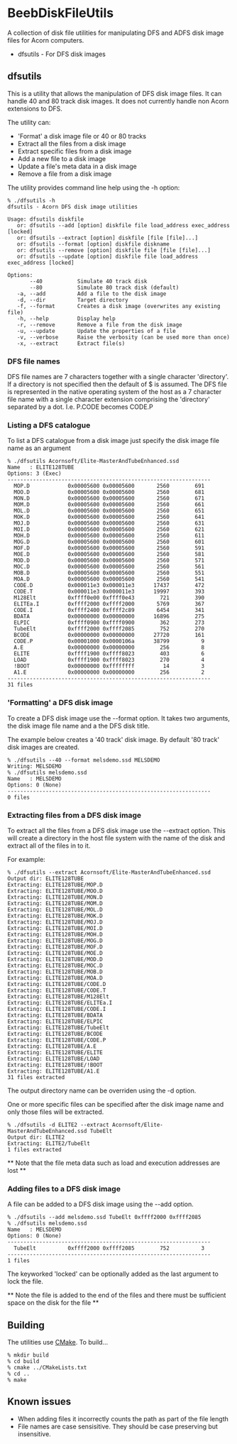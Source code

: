 # BeebDiskFileUtils

A collection of disk file utilities for manipulating DFS and ADFS disk image files for Acorn computers.

* dfsutils - For DFS disk images

## dfsutils

This is a utility that allows the manipulation of DFS disk image files. It can handle 40 and 80 track disk images. It does not currently handle non Acorn extensions to DFS.

The utility can:

* 'Format' a disk image file or 40 or 80 tracks
* Extract all the files from a disk image
* Extract specific files from a disk image
* Add a new file to a disk image
* Update a file's meta data in a disk image
* Remove a file from a disk image

The utility provides command line help using the -h option:

```
% ./dfsutils -h
dfsutils - Acorn DFS disk image utilities

Usage: dfsutils diskfile
   or: dfsutils --add [option] diskfile file load_address exec_address [locked]
   or: dfsutils --extract [option] diskfile [file [file]...]
   or: dfsutils --format [option] diskfile diskname
   or: dfsutils --remove [option] diskfile file [file [file]...]
   or: dfsutils --update [option] diskfile file load_address exec_address [locked]

Options:
       --40           Simulate 40 track disk
       --80           Simulate 80 track disk (default)
   -a, --add          Add a file to the disk image
   -d, --dir          Target directory
   -f, --format       Creates a disk image (overwrites any existing file)
   -h, --help         Display help
   -r, --remove       Remove a file from the disk image
   -u, --update       Update the properties of a file
   -v, --verbose      Raise the verbosity (can be used more than once)
   -x, --extract      Extract file(s)
```

### DFS file names

DFS file names are 7 characters together with a single character 'directory'. If a directory is not specified then the default of $ is assumed.  The DFS file is represented in the native operating system of the host as a 7 character file name with a single character extension comprising the 'directory' separated by a dot.  I.e. P.CODE becomes CODE.P

### Listing a DFS catalogue

To list a DFS catalogue from a disk image just specify the disk image file name as an argument

```
% ./dfsutils Acornsoft/Elite-MasterAndTubeEnhanced.ssd
Name   : ELITE128TUBE
Options: 3 (Exec)
----------------------------------------------------------------
  MOP.D            0x00005600 0x00005600       2560        691
  MOO.D            0x00005600 0x00005600       2560        681
  MON.D            0x00005600 0x00005600       2560        671
  MOM.D            0x00005600 0x00005600       2560        661
  MOL.D            0x00005600 0x00005600       2560        651
  MOK.D            0x00005600 0x00005600       2560        641
  MOJ.D            0x00005600 0x00005600       2560        631
  MOI.D            0x00005600 0x00005600       2560        621
  MOH.D            0x00005600 0x00005600       2560        611
  MOG.D            0x00005600 0x00005600       2560        601
  MOF.D            0x00005600 0x00005600       2560        591
  MOE.D            0x00005600 0x00005600       2560        581
  MOD.D            0x00005600 0x00005600       2560        571
  MOC.D            0x00005600 0x00005600       2560        561
  MOB.D            0x00005600 0x00005600       2560        551
  MOA.D            0x00005600 0x00005600       2560        541
  CODE.D           0x000011e3 0x000011e3      17437        472
  CODE.T           0x000011e3 0x000011e3      19997        393
  M128Elt          0xffff0e00 0xffff0e43        721        390
  ELITEa.I         0xffff2000 0xffff2000       5769        367
  CODE.I           0xffff2400 0xffff2c89       6454        341
  BDATA            0x00000000 0x00000000      16896        275
  ELPIC            0xffff0900 0xffff0900        362        273
  TubeElt          0xffff2000 0xffff2085        752        270
  BCODE            0x00000000 0x00000000      27720        161
  CODE.P           0x00001000 0x0000106a      38799          9
  A.E              0x00000000 0x00000000        256          8
  ELITE            0xffff1900 0xffff8023        403          6
  LOAD             0xffff1900 0xffff8023        270          4
  !BOOT            0x00000000 0xffffffff         14          3
  A1.E             0x00000000 0x00000000        256          2
----------------------------------------------------------------
31 files
```

### 'Formatting' a DFS disk image

To create a DFS disk image use the --format option. It takes two arguments, the disk image file name and a the DFS disk title.

The example below creates a '40 track' disk image. By default '80 track' disk images are created.

```
% ./dfsutils --40 --format melsdemo.ssd MELSDEMO
Writing: MELSDEMO
% ./dfsutils melsdemo.ssd
Name   : MELSDEMO
Options: 0 (None)
----------------------------------------------------------------
0 files
```

### Extracting files from a DFS disk image

To extract all the files from a DFS disk image use the --extract option. This will create a directory in the host file system with the name of the disk and extract all of the files in to it.

For example:

```
% ./dfsutils --extract Acornsoft/Elite-MasterAndTubeEnhanced.ssd
Output dir: ELITE128TUBE
Extracting: ELITE128TUBE/MOP.D
Extracting: ELITE128TUBE/MOO.D
Extracting: ELITE128TUBE/MON.D
Extracting: ELITE128TUBE/MOM.D
Extracting: ELITE128TUBE/MOL.D
Extracting: ELITE128TUBE/MOK.D
Extracting: ELITE128TUBE/MOJ.D
Extracting: ELITE128TUBE/MOI.D
Extracting: ELITE128TUBE/MOH.D
Extracting: ELITE128TUBE/MOG.D
Extracting: ELITE128TUBE/MOF.D
Extracting: ELITE128TUBE/MOE.D
Extracting: ELITE128TUBE/MOD.D
Extracting: ELITE128TUBE/MOC.D
Extracting: ELITE128TUBE/MOB.D
Extracting: ELITE128TUBE/MOA.D
Extracting: ELITE128TUBE/CODE.D
Extracting: ELITE128TUBE/CODE.T
Extracting: ELITE128TUBE/M128Elt
Extracting: ELITE128TUBE/ELITEa.I
Extracting: ELITE128TUBE/CODE.I
Extracting: ELITE128TUBE/BDATA
Extracting: ELITE128TUBE/ELPIC
Extracting: ELITE128TUBE/TubeElt
Extracting: ELITE128TUBE/BCODE
Extracting: ELITE128TUBE/CODE.P
Extracting: ELITE128TUBE/A.E
Extracting: ELITE128TUBE/ELITE
Extracting: ELITE128TUBE/LOAD
Extracting: ELITE128TUBE/!BOOT
Extracting: ELITE128TUBE/A1.E
31 files extracted
```

The output directory name can be overriden using the -d option.

One or more specific files can be specified after the disk image name and only those files will be extracted.

```
% ./dfsutils -d ELITE2 --extract Acornsoft/Elite-MasterAndTubeEnhanced.ssd TubeElt
Output dir: ELITE2
Extracting: ELITE2/TubeElt
1 files extracted
```

** Note that the file meta data such as load and execution addresses are lost **

### Adding files to a DFS disk image

A file can be added to a DFS disk image using the --add option.

```
% ./dfsutils --add melsdemo.ssd TubeElt 0xffff2000 0xffff2085
% ./dfsutils melsdemo.ssd
Name   : MELSDEMO
Options: 0 (None)
----------------------------------------------------------------
  TubeElt          0xffff2000 0xffff2085        752          3
----------------------------------------------------------------
1 files
```

The keyworked 'locked' can be optionally added as the last argument to lock the file.

** Note the file is added to the end of the files and there must be sufficient space on the disk for the file **

## Building

The utilities use [CMake](https://cmake.org).  To build...

```
% mkdir build
% cd build
% cmake ../CMakeLists.txt
% cd ..
% make
```

## Known issues

* When adding files it incorrectly counts the path as part of the file length
* File names are case sensisitive. They should be case preserving but insensitive.
